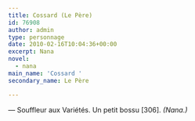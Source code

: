 ```yaml
---
title: Cossard (Le Père)
id: 76908
author: admin
type: personnage
date: 2010-02-16T10:04:36+00:00
excerpt: Nana
novel:
  - nana
main_name: 'Cossard '
secondary_name: Le Père

---
```

— Souffleur aux Variétés. Un petit bossu [306]. _(Nana.)_